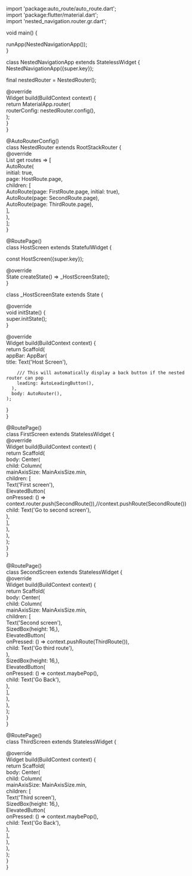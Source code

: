 import 'package:auto_route/auto_route.dart';  
import 'package:flutter/material.dart';  
import 'nested_navigation.router.gr.dart';  
  
void main() {  
  
  runApp(NestedNavigationApp());  
}  
  
class NestedNavigationApp extends StatelessWidget {  
  NestedNavigationApp({super.key});  
  
  final nestedRouter = NestedRouter();  
  
  @override  
  Widget build(BuildContext context) {  
    return MaterialApp.router(  
      routerConfig: nestedRouter.config(),  
    );  
  }  
}  
  
@AutoRouterConfig()  
class NestedRouter extends RootStackRouter {  
  @override  
  List<AutoRoute> get routes => [  
    AutoRoute(  
      initial: true,  
      page: HostRoute.page,  
      children: [  
        AutoRoute(page: FirstRoute.page, initial: true),  
        AutoRoute(page: SecondRoute.page),  
        AutoRoute(page: ThirdRoute.page),  
      ],  
    ),  
  ];  
}  
  
@RoutePage()  
class HostScreen extends StatefulWidget {  
  
  const HostScreen({super.key});  
  
  @override  
  State<HostScreen> createState() => _HostScreenState();  
}  
  
class _HostScreenState extends State<HostScreen> {  
  
  @override  
  void initState() {  
    super.initState();  
  }  
  
  @override  
  Widget build(BuildContext context) {  
    return Scaffold(  
      appBar: AppBar(  
        title: Text('Host Screen'),  
  
        /// This will automatically display a back button if the nested router can pop  
        leading: AutoLeadingButton(),  
      ),  
      body: AutoRouter(),  
    );  
  }  
}  
  
@RoutePage()  
class FirstScreen extends StatelessWidget {  
  @override  
  Widget build(BuildContext context) {  
    return Scaffold(  
      body: Center(  
        child: Column(  
          mainAxisSize: MainAxisSize.min,  
          children: [  
            Text('First screen'),  
            ElevatedButton(  
              onPressed: () => context.router.push(SecondRoute()),//context.pushRoute(SecondRoute())  
              child: Text('Go to second screen'),  
            ),  
          ],  
        ),  
      ),  
    );  
  }  
}  
  
@RoutePage()  
class SecondScreen extends StatelessWidget {  
  @override  
  Widget build(BuildContext context) {  
    return Scaffold(  
      body: Center(  
        child: Column(  
          mainAxisSize: MainAxisSize.min,  
          children: [  
            Text('Second screen'),  
            SizedBox(height: 16,),  
            ElevatedButton(  
              onPressed: () => context.pushRoute(ThirdRoute()),  
              child: Text('Go third route'),  
            ),  
            SizedBox(height: 16,),  
            ElevatedButton(  
              onPressed: () => context.maybePop(),  
              child: Text('Go Back'),  
            ),  
          ],  
        ),  
      ),  
    );  
  }  
}  
  
@RoutePage()  
class ThirdScreen extends StatelessWidget {  
  
  @override  
  Widget build(BuildContext context) {  
    return Scaffold(  
      body: Center(  
        child: Column(  
          mainAxisSize: MainAxisSize.min,  
          children: [  
            Text('Third screen'),  
            SizedBox(height: 16,),  
            ElevatedButton(  
              onPressed: () => context.maybePop(),  
              child: Text('Go Back'),  
            ),  
          ],  
        ),  
      ),  
    );  
  }  
}